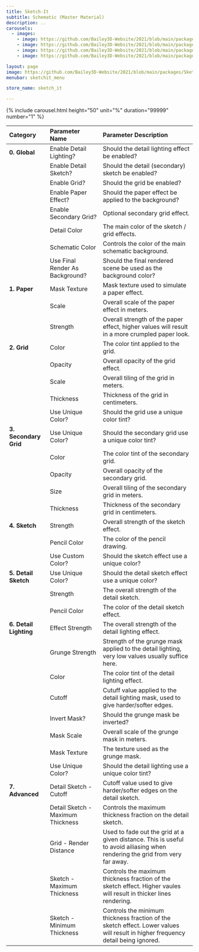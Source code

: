 ```yaml
---
title: Sketch-It
subtitle: Schematic (Master Material)
description: ..
carousels:
  - images: 
    - image: https://github.com/Bailey3D-Website/2021/blob/main/packages/SketchIt/renders/Schematic/Schematic_Trove.jpeg?raw=true
    - image: https://github.com/Bailey3D-Website/2021/blob/main/packages/SketchIt/renders/Schematic/Graph_Rift.jpeg?raw=true
    - image: https://github.com/Bailey3D-Website/2021/blob/main/packages/SketchIt/renders/Schematic/Graph_Vice.jpeg?raw=true
    - image: https://github.com/Bailey3D-Website/2021/blob/main/packages/SketchIt/renders/Schematic/Schematic_Rift.jpeg?raw=true

layout: page
image: https://github.com/Bailey3D-Website/2021/blob/main/packages/SketchIt/banner.png?raw=true
menubar: sketchit_menu

store_name: sketch_it

---
```

{% include carousel.html height="50" unit="%" duration="99999" number="1" %}

|<b>Category</b>|<b>Parameter Name</b>|<b>Parameter Description</b>|
|:---|:---|:---|
|<b>0. Global</b>|Enable Detail Lighting?|Should the detail lighting effect be enabled?|
||Enable Detail Sketch?|Should the detail (secondary) sketch be enabled?|
||Enable Grid?|Should the grid be enabled?|
||Enable Paper Effect?|Should the paper effect be applied to the background?|
||Enable Secondary Grid?|Optional secondary grid effect.|
||Detail Color|The main color of the sketch / grid effects.|
||Schematic Color|Controls the color of the main schematic background.|
||Use Final Render As Background?|Should the final rendered scene be used as the background color?|
|<b>1. Paper</b>|Mask Texture|Mask texture used to simulate a paper effect.|
||Scale|Overall scale of the paper effect in meters.|
||Strength|Overall strength of the paper effect, higher values will result in a more crumpled paper look.|
|<b>2. Grid</b>|Color|The color tint applied to the grid.|
||Opacity|Overall opacity of the grid effect.|
||Scale|Overall tiling of the grid in meters.|
||Thickness|Thickness of the grid in centimeters.|
||Use Unique Color?|Should the grid use a unique color tint?|
|<b>3. Secondary Grid</b>|Use Unique Color?|Should the secondary grid use a unique color tint?|
||Color|The color tint of the secondary grid.|
||Opacity|Overall opacity of the secondary grid.|
||Size|Overall tiling of the secondary grid in meters.|
||Thickness|Thickness of the secondary grid in centimeters.|
|<b>4. Sketch</b>|Strength|Overall strength of the sketch effect.|
||Pencil Color|The color of the pencil drawing.|
||Use Custom Color?|Should the sketch effect use a unique color?|
|<b>5. Detail Sketch</b>|Use Unique Color?|Should the detail sketch effect use a unique color?|
||Strength|The overall strength of the detail sketch.|
||Pencil Color|The color of the detail sketch effect.|
|<b>6. Detail Lighting</b>|Effect Strength|The overall strength of the detail lighting effect.|
||Grunge Strength|Strength of the grunge mask applied to the detail lighting, very low values usually suffice here.|
||Color|The color tint of the detail lighting effect.|
||Cutoff|Cutuff value applied to the detail lighting mask, used to give harder/softer edges.|
||Invert Mask?|Should the grunge mask be inverted?|
||Mask Scale|Overall scale of the grunge mask in meters.|
||Mask Texture|The texture used as the grunge mask.|
||Use Unique Color?|Should the detail lighting use a unique color tint?|
|<b>7. Advanced</b>|Detail Sketch - Cutoff|Cutoff value used to give harder/softer edges on the detail sketch.|
||Detail Sketch - Maximum Thickness|Controls the maximum thickness fraction on the detail sketch.|
||Grid - Render Distance|Used to fade out the grid at a given distance. This is useful to avoid ailiasing when rendering the grid from very far away.|
||Sketch - Maximum Thickness|Controls the maximum thickness fraction of the sketch effect. Higher vaules will result in thicker lines rendering.|
||Sketch - Minimum Thickness|Controls the minimum thickness fraction of the sketch effect. Lower values will result in higher frequency detail being ignored.|
